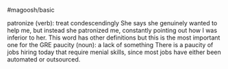#magoosh/basic

patronize (verb): treat condescendingly 
She says she genuinely wanted to help me, but instead she patronized me, constantly pointing out how I 
was inferior to her. 
This word has other definitions but this is the most important one for the GRE 
paucity (noun): a lack of something 
There is a paucity of jobs hiring today that require menial skills, since most jobs have either been 
automated or outsourced. 
